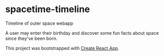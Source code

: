 # spacetime-timeline
Timeline of outer space webapp

A user may enter their birthday and discover some fun facts about space since they've been born.

This project was bootstrapped with [Create React App](https://github.com/facebook/create-react-app).